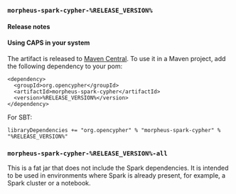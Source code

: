 ### `morpheus-spark-cypher-%RELEASE_VERSION%`

#### Release notes

<!--put release notes here-->

#### Using CAPS in your system

The artifact is released to [Maven Central](https://search.maven.org/#artifactdetails%7Corg.opencypher%7Cmorpheus-spark-cypher%7C%RELEASE_VERSION%%7Cjar).
To use it in a Maven project, add the following dependency to your pom:

```
<dependency>
  <groupId>org.opencypher</groupId>
  <artifactId>morpheus-spark-cypher</artifactId>
  <version>%RELEASE_VERSION%</version>
</dependency>
```

For SBT:
```
libraryDependencies += "org.opencypher" % "morpheus-spark-cypher" % "%RELEASE_VERSION%"
```

### `morpheus-spark-cypher-%RELEASE_VERSION%-all`
This is a fat jar that does not include the Spark dependencies. It is intended to be used in environments where Spark is already present, for example, a Spark cluster or a notebook.
